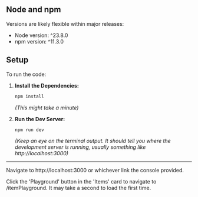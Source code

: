 ## Node and npm

Versions are likely flexible within major releases:

- Node version: ^23.8.0
- npm version: ^11.3.0

## Setup

To run the code:

1.  **Install the Dependencies:**

    ```bash
    npm install
    ```

    _(This might take a minute)_

2.  **Run the Dev Server:**

    ```bash
    npm run dev
    ```

    _(Keep an eye on the terminal output. It should tell you where the development server is running, usually something like http://localhost:3000)_

---

Navigate to http://localhost:3000 or whichever link the console provided.

Click the 'Playground' button in the 'Items' card to navigate to /itemPlayground. It may take a second to load the first time.
